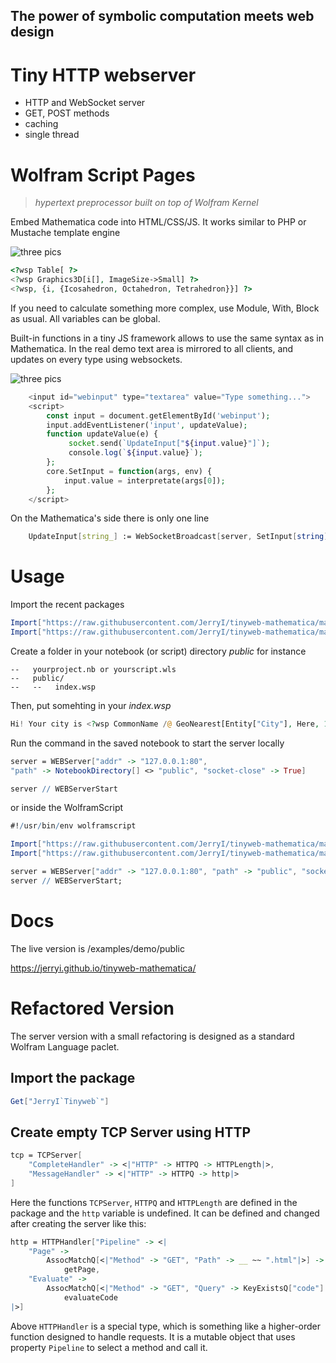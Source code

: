 ## The power of symbolic computation meets web design

# Tiny HTTP webserver

* HTTP and WebSocket server
* GET, POST methods
* caching
* single thread

# Wolfram Script Pages
>
> *hypertext preprocessor built on top of Wolfram Kernel*

Embed Mathematica code into HTML/CSS/JS. It works similar to PHP or Mustache template engine

![three pics](./threepics.png)

```php
<?wsp Table[ ?> 
<?wsp Graphics3D[i[], ImageSize->Small] ?> 
<?wsp, {i, {Icosahedron, Octahedron, Tetrahedron}}] ?>
```

If you need to calculate something more complex, use Module, With, Block as usual. All variables can be global.

Built-in functions in a tiny JS framework allows to use the same syntax as in Mathematica. In the real demo text area is mirrored to all clients, and updates on every type using websockets.

![three pics](./mirror.gif)

```php
    <input id="webinput" type="textarea" value="Type something...">
    <script>
        const input = document.getElementById('webinput');
        input.addEventListener('input', updateValue);
        function updateValue(e) {
             socket.send(`UpdateInput["${input.value}"]`);
             console.log(`${input.value}`);
        };
        core.SetInput = function(args, env) {
            input.value = interpretate(args[0]);
        };
    </script>
```

On the Mathematica's side there is only one line

```mathematica
    UpdateInput[string_] := WebSocketBroadcast[server, SetInput[string], client]
```

# Usage

Import the recent packages

```mathematica
Import["https://raw.githubusercontent.com/JerryI/tinyweb-mathematica/master/Tinyweb/Tinyweb.wl"]
Import["https://raw.githubusercontent.com/JerryI/tinyweb-mathematica/master/WSP/WSP.wl"]
```

Create a folder in your notebook (or script) directory *public* for instance

```
--   yourproject.nb or yourscript.wls
--   public/
--   --   index.wsp
```

Then, put somehting in your *index.wsp*

```php
Hi! Your city is <?wsp CommonName /@ GeoNearest[Entity["City"], Here, 1] // First ?>
```

Run the command in the saved notebook to start the server locally

```mathematica
server = WEBServer["addr" -> "127.0.0.1:80",
"path" -> NotebookDirectory[] <> "public", "socket-close" -> True]

server // WEBServerStart
```

or inside the WolframScript

```mathematica
#!/usr/bin/env wolframscript

Import["https://raw.githubusercontent.com/JerryI/tinyweb-mathematica/master/Tinyweb/Tinyweb.wl"];
Import["https://raw.githubusercontent.com/JerryI/tinyweb-mathematica/master/WSP/WSP.wl"];

server = WEBServer["addr" -> "127.0.0.1:80", "path" -> "public", "socket-close" -> True];
server // WEBServerStart;
```

# Docs

The live version is /examples/demo/public

<https://jerryi.github.io/tinyweb-mathematica/>

# Refactored Version

The server version with a small refactoring is designed as a standard Wolfram Language
paclet.  

## Import the package

```mathematica
Get["JerryI`Tinyweb`"]
```

## Create empty TCP Server using HTTP

```mathematica
tcp = TCPServer[
    "CompleteHandler" -> <|"HTTP" -> HTTPQ -> HTTPLength|>, 
    "MessageHandler" -> <|"HTTP" -> HTTPQ -> http|>
]
```

Here the functions `TCPServer`, `HTTPQ` and `HTTPLength` are defined in the package
and the `http` variable is undefined.
It can be defined and changed after creating the server like this:

```mathematica
http = HTTPHandler["Pipeline" -> <|
    "Page" -> 
        AssocMatchQ[<|"Method" -> "GET", "Path" -> __ ~~ ".html"|>] -> 
            getPage, 
    "Evaluate" -> 
        AssocMatchQ[<|"Method" -> "GET", "Query" -> KeyExistsQ["code"]|>] -> 
            evaluateCode
|>]
```

Above `HTTPHandler` is a special type, which is something like a higher-order
function designed to handle requests. It is a mutable object that uses 
property `Pipeline` to select a method and call it.  
